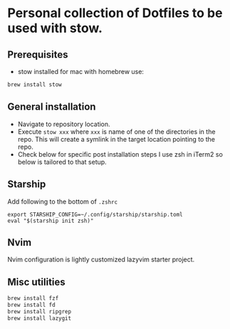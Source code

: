 # Personal collection of Dotfiles to be used with stow.

## Prerequisites

- stow installed
for mac with homebrew use:

```bash
brew install stow
```

## General installation

- Navigate to repository location.
- Execute `stow xxx` where `xxx` is name of one of the directories in the repo. This will create a symlink in the target location pointing to the repo. 
- Check below for specific post installation steps I use zsh in iTerm2 so below is tailored to that setup.

## Starship

Add following to the bottom of `.zshrc`

```
export STARSHIP_CONFIG=~/.config/starship/starship.toml
eval "$(starship init zsh)"
```
## Nvim

Nvim configuration is lightly customized lazyvim starter project.

## Misc utilities
```bash
brew install fzf
brew install fd
brew install ripgrep
brew install lazygit
```
